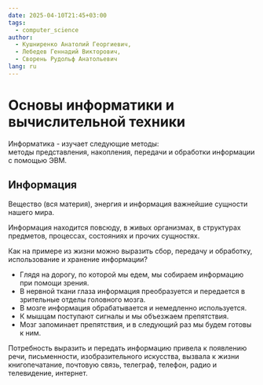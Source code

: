 ```yaml
---
date: 2025-04-10T21:45+03:00
tags:
  - computer_science
author:
  - Кушниренко Анатолий Георгиевич,
  - Лебедев Геннадий Викторович,
  - Сворень Рудольф Анатольевич
lang: ru
---
```


# Основы информатики и вычислительной техники

Информатика - изучает следующие методы:
<br class="f">
методы представления, накопления, передачи и обработки
информации с помощью ЭВМ.

## Информация

Вещество (вся материя), энергия и информация важнейшие сущности нашего мира.

Информация находится повсюду, в живых организмах, в структурах предметов,
процессах, состояниях и прочих сущностях.

Как на примере из жизни можно выразить сбор, передачу и обработку, использование
и хранение информации?
<br class="f">
- Глядя на дорогу, по которой мы едем, мы собираем информацию при помощи зрения.
- В нервной ткани глаза информация преобразуется и передается в зрительные
  отделы головного мозга.
- В мозге информация обрабатывается и немедленно используется.
- К мышцам поступают сигналы и мы объезжаем препятствия.
- Мозг запоминает препятствия, и в следующий раз мы будем готовы к ним.

Потребность выразить и передать информацию привела к появлению речи,
письменности, изобразительного искусства, вызвала к жизни книгопечатание,
почтовую связь, телеграф, телефон, радио и телевидение, интернет.
